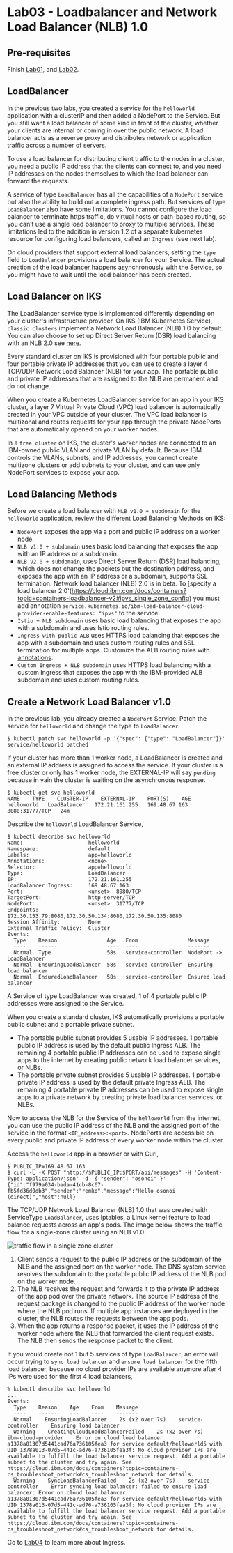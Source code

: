 # Lab03 - Loadbalancer and Network Load Balancer (NLB) 1.0

## Pre-requisites

Finish [Lab01](../Lab01/README.md), and [Lab02](../Lab02/README.md).

## LoadBalancer

In the previous two labs, you created a service for the `helloworld` application with a clusterIP and then added a NodePort to the Service. But you still want a load balancer of some kind in front of the cluster, whether your clients are internal or coming in over the public network. A load balancer acts as a reverse proxy and distributes network or application traffic across a number of servers.

To use a load balancer for distributing client traffic to the nodes in a cluster, you need a public IP address that the clients can connect to, and you need IP addresses on the nodes themselves to which the load balancer can forward the requests.

A service of type `LoadBalancer` has all the capabilities of a `NodePort` service but also the ability to build out a complete ingress path. But services of type `LoadBalancer` also have some limitations. You cannot configure the load balancer to terminate https traffic, do virtual hosts or path-based routing, so you can’t use a single load balancer to proxy to multiple services. These limitations led to the addition in version 1.2 of a separate kubernetes resource for configuring load balancers, called an `Ingress` (see next lab). 

On cloud providers that support external load balancers, setting the `type` field to `LoadBalancer` provisions a load balancer for your Service. The actual creation of the load balancer happens asynchronously with the Service, so you might have to wait until the load balancer has been created.

## Load Balancer on IKS

The LoadBalancer service type is implemented differently depending on your cluster's infrastructure provider. On IKS (IBM Kubernetes Service), `classic clusters` implement a Network Load Balancer (NLB) 1.0 by default. You can also choose to set up Direct Server Return (DSR) load balancing with an NLB 2.0 see [here](https://cloud.ibm.com/docs/containers?topic=containers-loadbalancer-v2).

Every standard cluster on IKS is provisioned with four portable public and four portable private IP addresses that you can use to create a layer 4 TCP/UDP Network Load Balancer (NLB) for your app. The portable public and private IP addresses that are assigned to the NLB are permanent and do not change. 

When you create a Kubernetes LoadBalancer service for an app in your IKS cluster, a layer 7 Virtual Private Cloud (VPC) load balancer is automatically created in your VPC outside of your cluster. The VPC load balancer is multizonal and routes requests for your app through the private NodePorts that are automatically opened on your worker nodes. 

In a `free cluster` on IKS, the cluster's worker nodes are connected to an IBM-owned public VLAN and private VLAN by default. Because IBM controls the VLANs, subnets, and IP addresses, you cannot create multizone clusters or add subnets to your cluster, and can use only NodePort services to expose your app.

## Load Balancing Methods

Before we create a load balancer with `NLB v1.0 + subdomain` for the `helloworld` application, review the different Load Balancing Methods on IKS:

- `NodePort` exposes the app via a port and public IP address on a worker node.
- `NLB v1.0 + subdomain` uses basic load balancing that exposes the app with an IP address or a subdomain.
- `NLB v2.0 + subdomain`, uses Direct Server Return (DSR) load balancing, which does not change the packets but the destination address, and exposes the app with an IP address or a subdomain, supports SSL termination. Network load balancer (NLB) 2.0 is in beta. To [specify a load balancer 2.0'(https://cloud.ibm.com/docs/containers?topic=containers-loadbalancer-v2#ipvs_single_zone_config) you must add annotation `service.kubernetes.io/ibm-load-balancer-cloud-provider-enable-features: "ipvs"` to the service.
- `Istio + NLB subdomain` uses basic load balancing that exposes the app with a subdomain and uses Istio routing rules.
- `Ingress with public ALB` uses HTTPS load balancing that exposes the app with a subdomain and uses custom routing rules and SSL termination for multiple apps. Customize the ALB routing rules with [annotations](https://cloud.ibm.com/docs/containers?topic=containers-ingress_annotation).
- `Custom Ingress + NLB subdomain` uses HTTPS load balancing with a custom Ingress that exposes the app with the IBM-provided ALB subdomain and uses custom routing rules.

## Create a Network Load Balancer v1.0

In the previous lab, you already created a `NodePort` Service. Patch the service for `helloworld` and change the type to `LoadBalancer`.

```
$ kubectl patch svc helloworld -p '{"spec": {"type": "LoadBalancer"}}'
service/helloworld patched
```

If your cluster has more than 1 worker node, a LoadBalancer is created and an external IP address is assigned to access the service. If your cluster is a free cluster or only has 1 worker node, the EXTERNAL-IP will say `pending` because in vain the cluster is waiting on the asynchronous response.

```
$ kubectl get svc helloworld
NAME    TYPE    CLUSTER-IP    EXTERNAL-IP    PORT(S)    AGE
helloworld   LoadBalancer   172.21.161.255   169.48.67.163   8080:31777/TCP   24m
```

Describe the `helloworld` LoadBalancer Service,

```
$ kubectl describe svc helloworld
Name:                     helloworld
Namespace:                default
Labels:                   app=helloworld
Annotations:              <none>
Selector:                 app=helloworld
Type:                     LoadBalancer
IP:                       172.21.161.255
LoadBalancer Ingress:     169.48.67.163
Port:                     <unset>  8080/TCP
TargetPort:               http-server/TCP
NodePort:                 <unset>  31777/TCP
Endpoints:                172.30.153.79:8080,172.30.50.134:8080,172.30.50.135:8080
Session Affinity:         None
External Traffic Policy:  Cluster
Events:
  Type    Reason                Age   From                Message
  ----    ------                ----  ----                -------
  Normal  Type                  58s   service-controller  NodePort -> LoadBalancer
  Normal  EnsuringLoadBalancer  58s   service-controller  Ensuring load balancer
  Normal  EnsuredLoadBalancer   58s   service-controller  Ensured load balancer
```

A Service of type LoadBalancer was created, 1 of 4 portable public IP addresses were assigned to the Service. 

When you create a standard cluster, IKS automatically provisions a portable public subnet and a portable private subnet. 

- The portable public subnet provides 5 usable IP addresses. 1 portable public IP address is used by the default public Ingress ALB. The remaining 4 portable public IP addresses can be used to expose single apps to the internet by creating public network load balancer services, or NLBs.
- The portable private subnet provides 5 usable IP addresses. 1 portable private IP address is used by the default private Ingress ALB. The remaining 4 portable private IP addresses can be used to expose single apps to a private network by creating private load balancer services, or NLBs.

Now to access the NLB for the Service of the `helloworld` from the internet, you can use the public IP address of the NLB and the assigned port of the service in the format `<IP_address>:<port>`. NodePorts are accessible on every public and private IP address of every worker node within the cluster.

Access the `helloworld` app in a browser or with Curl,
```
$ PUBLIC_IP=169.48.67.163
$ curl -L -X POST "http://$PUBLIC_IP:$PORT/api/messages" -H 'Content-Type: application/json' -d '{ "sender": "osonoi" }'
{"id":"f979a034-bada-41cb-8c67-fb5fd36d0db3","sender":"remko","message":"Hello osonoi (direct)","host":null}
```

The TCP/UDP Network Load Balancer (NLB) 1.0 that was created with ServiceType `LoadBalancer`, uses Iptables, a Linux kernel feature to load balance requests across an app's pods. The image below shows the traffic flow for a single-zone cluster using an NLB v1.0.

![traffic flow in a single zone cluster](../images/cs_loadbalancer_trafficflow-singlezone.png)

1. Client sends a request to the public IP address or the subdomain of the NLB and the assigned port on the worker node. The DNS system service resolves the subdomain to the portable public IP address of the NLB pod on the worker node.
2. The NLB receives the request and forwards it to the private IP address of the app pod over the private network. The source IP address of the request package is changed to the public IP address of the worker node where the NLB pod runs. If multiple app instances are deployed in the cluster, the NLB routes the requests between the app pods.
3. When the app returns a response packet, it uses the IP address of the worker node where the NLB that forwarded the client request exists. The NLB then sends the response packet to the client.

If you would create not 1 but 5 services of type `LoadBalancer`, an error will occur trying to `sync load balancer` and `ensure load balancer` for the fifth load balancer, because no cloud provider IPs are available anymore after 4 IPs were used for the first 4 load balancers,

```
% kubectl describe svc helloworld
...
Events:
  Type    Reason    Age    From    Message
  ----    ------    ---    ----    -------
  Normal    EnsuringLoadBalancer    2s (x2 over 7s)    service-controller    Ensuring load balancer
  Warning    CreatingCloudLoadBalancerFailed    2s (x2 over 7s)    ibm-cloud-provider    Error on cloud load balancer a1378a01307d5441cad76a736105fea3 for service default/helloworld5 with UID 1378a013-07d5-441c-ad76-a736105fea3f: No cloud provider IPs are available to fulfill the load balancer service request. Add a portable subnet to the cluster and try again. See https://cloud.ibm.com/docs/containers?topic=containers-cs_troubleshoot_network#cs_troubleshoot_network for details.
  Warning    SyncLoadBalancerFailed    2s (x2 over 7s)    service-controller    Error syncing load balancer: failed to ensure load balancer: Error on cloud load balancer a1378a01307d5441cad76a736105fea3 for service default/helloworld5 with UID 1378a013-07d5-441c-ad76-a736105fea3f: No cloud provider IPs are available to fulfill the load balancer service request. Add a portable subnet to the cluster and try again. See https://cloud.ibm.com/docs/containers?topic=containers-cs_troubleshoot_network#cs_troubleshoot_network for details.
  ```


Go to [Lab04](../Lab04/README.md) to learn more about Ingress.
